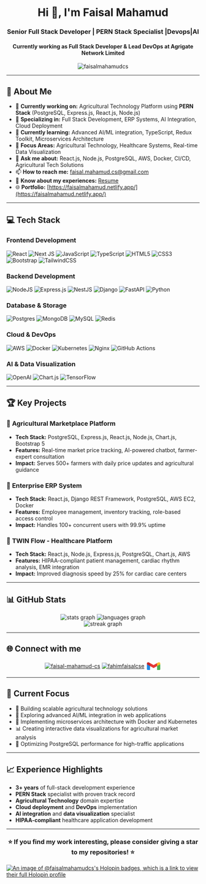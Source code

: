 <h1 align="center">Hi 👋, I'm Faisal Mahamud</h1>
<h3 align="center">Senior Full Stack Developer | PERN Stack Specialist |Devops|AI </h3>
<h4 align="center">Currently working as Full Stack Developer & Lead DevOps at Agrigate Network Limited</h4>

<p align="center">
  <img src="https://komarev.com/ghpvc/?username=faisalmahamudcs&label=Profile%20views&color=0e75b6&style=flat" alt="faisalmahamudcs" />
</p>

---

## 🚀 About Me

- 🔭 **Currently working on:** Agricultural Technology Platform using **PERN Stack** (PostgreSQL, Express.js, React.js, Node.js)
- 💼 **Specializing in:** Full Stack Development, ERP Systems, AI Integration, Cloud Deployment
- 🌱 **Currently learning:** Advanced AI/ML integration, TypeScript, Redux Toolkit, Microservices Architecture
- 🎯 **Focus Areas:** Agricultural Technology, Healthcare Systems, Real-time Data Visualization
- 💬 **Ask me about:** React.js, Node.js, PostgreSQL, AWS, Docker, CI/CD, Agricultural Tech Solutions
- 📫 **How to reach me:** faisal.mahamud.cs@gmail.com
- 📄 **Know about my experiences:** [Resume](https://drive.google.com/file/d/1RxA1WoIduLTmuVZN7b5ba88ajcF1k5ke/view)
- 🌐 **Portfolio:** [https://faisalmahamud.netlify.app/](https://faisalmahamud.netlify.app/)

---

## 💻 Tech Stack

### **Frontend Development**
![React](https://img.shields.io/badge/react-%2320232a.svg?style=for-the-badge&logo=react&logoColor=%2361DAFB)
![Next JS](https://img.shields.io/badge/Next-black?style=for-the-badge&logo=next.js&logoColor=white)
![JavaScript](https://img.shields.io/badge/javascript-%23323330.svg?style=for-the-badge&logo=javascript&logoColor=%23F7DF1E)
![TypeScript](https://img.shields.io/badge/typescript-%23007ACC.svg?style=for-the-badge&logo=typescript&logoColor=white)
![HTML5](https://img.shields.io/badge/html5-%23E34F26.svg?style=for-the-badge&logo=html5&logoColor=white)
![CSS3](https://img.shields.io/badge/css3-%231572B6.svg?style=for-the-badge&logo=css3&logoColor=white)
![Bootstrap](https://img.shields.io/badge/bootstrap-%23563D7C.svg?style=for-the-badge&logo=bootstrap&logoColor=white)
![TailwindCSS](https://img.shields.io/badge/tailwindcss-%2338B2AC.svg?style=for-the-badge&logo=tailwind-css&logoColor=white)

### **Backend Development**
![NodeJS](https://img.shields.io/badge/node.js-6DA55F?style=for-the-badge&logo=node.js&logoColor=white)
![Express.js](https://img.shields.io/badge/express.js-%23404d59.svg?style=for-the-badge&logo=express&logoColor=%2361DAFB)
![NestJS](https://img.shields.io/badge/nestjs-%23E0234E.svg?style=for-the-badge&logo=nestjs&logoColor=white)
![Django](https://img.shields.io/badge/django-%23092E20.svg?style=for-the-badge&logo=django&logoColor=white)
![FastAPI](https://img.shields.io/badge/FastAPI-005571?style=for-the-badge&logo=fastapi)
![Python](https://img.shields.io/badge/python-3670A0?style=for-the-badge&logo=python&logoColor=ffdd54)

### **Database & Storage**
![Postgres](https://img.shields.io/badge/postgres-%23316192.svg?style=for-the-badge&logo=postgresql&logoColor=white)
![MongoDB](https://img.shields.io/badge/MongoDB-%234ea94b.svg?style=for-the-badge&logo=mongodb&logoColor=white)
![MySQL](https://img.shields.io/badge/mysql-%2300f.svg?style=for-the-badge&logo=mysql&logoColor=white)
![Redis](https://img.shields.io/badge/redis-%23DD0031.svg?style=for-the-badge&logo=redis&logoColor=white)

### **Cloud & DevOps**
![AWS](https://img.shields.io/badge/AWS-%23FF9900.svg?style=for-the-badge&logo=amazon-aws&logoColor=white)
![Docker](https://img.shields.io/badge/docker-%230db7ed.svg?style=for-the-badge&logo=docker&logoColor=white)
![Kubernetes](https://img.shields.io/badge/kubernetes-%23326ce5.svg?style=for-the-badge&logo=kubernetes&logoColor=white)
![Nginx](https://img.shields.io/badge/nginx-%23009639.svg?style=for-the-badge&logo=nginx&logoColor=white)
![GitHub Actions](https://img.shields.io/badge/github%20actions-%232671E5.svg?style=for-the-badge&logo=githubactions&logoColor=white)

### **AI & Data Visualization**
![OpenAI](https://img.shields.io/badge/OpenAI-412991?style=for-the-badge&logo=openai&logoColor=white)
![Chart.js](https://img.shields.io/badge/chart.js-F5788D.svg?style=for-the-badge&logo=chart.js&logoColor=white)
![TensorFlow](https://img.shields.io/badge/TensorFlow-%23FF6F00.svg?style=for-the-badge&logo=TensorFlow&logoColor=white)

---

## 🏆 Key Projects

### 🌾 **Agricultural Marketplace Platform** 
- **Tech Stack:** PostgreSQL, Express.js, React.js, Node.js, Chart.js, Bootstrap 5
- **Features:** Real-time market price tracking, AI-powered chatbot, farmer-expert consultation
- **Impact:** Serves 500+ farmers with daily price updates and agricultural guidance

### 🏢 **Enterprise ERP System**
- **Tech Stack:** React.js, Django REST Framework, PostgreSQL, AWS EC2, Docker
- **Features:** Employee management, inventory tracking, role-based access control
- **Impact:** Handles 100+ concurrent users with 99.9% uptime

### 🏥 **TWIN Flow - Healthcare Platform**
- **Tech Stack:** React.js, Node.js, Express.js, PostgreSQL, Chart.js, AWS
- **Features:** HIPAA-compliant patient management, cardiac rhythm analysis, EMR integration
- **Impact:** Improved diagnosis speed by 25% for cardiac care centers

---

## 📊 GitHub Stats

<div align="center">
  <img src="https://github-readme-stats.vercel.app/api?username=faisalmahamudcs&hide_title=false&hide_rank=false&show_icons=true&include_all_commits=true&count_private=true&disable_animations=false&theme=dracula&locale=en&hide_border=false" height="150" alt="stats graph"  />
  <img src="https://github-readme-stats.vercel.app/api/top-langs?username=faisalmahamudcs&locale=en&hide_title=false&layout=compact&card_width=320&langs_count=5&theme=dracula&hide_border=false" height="150" alt="languages graph"  />
</div>

<div align="center">
  <img src="https://streak-stats.demolab.com?user=faisalmahamudcs&locale=en&mode=daily&theme=dracula&hide_border=false&border_radius=5" height="150" alt="streak graph"  />
</div>

---

## 🌐 Connect with me

<p align="center">
<a href="https://linkedin.com/in/faisal-mahamud-cs" target="_blank"><img align="center" src="https://raw.githubusercontent.com/rahuldkjain/github-profile-readme-generator/master/src/images/icons/Social/linked-in-alt.svg" alt="faisal-mahamud-cs" height="30" width="40" /></a>
<a href="https://fb.com/fahimfaisalcse" target="_blank"><img align="center" src="https://raw.githubusercontent.com/rahuldkjain/github-profile-readme-generator/master/src/images/icons/Social/facebook.svg" alt="fahimfaisalcse" height="30" width="40" /></a>
<a href="mailto:faisal.mahamud.cs@gmail.com" target="_blank"><img align="center" src="https://raw.githubusercontent.com/rahuldkjain/github-profile-readme-generator/master/src/images/icons/Social/gmail.svg" alt="gmail" height="30" width="40" /></a>
</p>

---

## 🎯 Current Focus

- 🔭 Building scalable agricultural technology solutions
- 🌱 Exploring advanced AI/ML integration in web applications
- 🚀 Implementing microservices architecture with Docker and Kubernetes
- 📊 Creating interactive data visualizations for agricultural market analysis
- 🔧 Optimizing PostgreSQL performance for high-traffic applications

---

## 📈 Experience Highlights

- **3+ years** of full-stack development experience
- **PERN Stack** specialist with proven track record
- **Agricultural Technology** domain expertise
- **Cloud deployment** and **DevOps** implementation
- **AI integration** and **data visualization** specialist
- **HIPAA-compliant** healthcare application development

---

<div align="center">
  <h3>⭐ If you find my work interesting, please consider giving a star to my repositories! ⭐</h3>
</div>

[![An image of @faisalmahamudcs's Holopin badges, which is a link to view their full Holopin profile](https://holopin.me/faisalmahamudcs)](https://holopin.io/@faisalmahamudcs)
